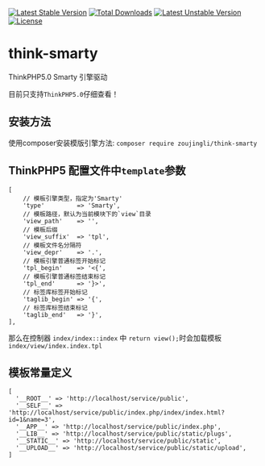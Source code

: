 [![Latest Stable Version](https://poser.pugx.org/zoujingli/think-smarty/v/stable)](https://packagist.org/packages/zoujingli/think-smarty)
[![Total Downloads](https://poser.pugx.org/zoujingli/think-smarty/downloads)](https://packagist.org/packages/zoujingli/think-smarty)
[![Latest Unstable Version](https://poser.pugx.org/zoujingli/think-smarty/v/unstable)](https://packagist.org/packages/zoujingli/think-smarty)
[![License](https://poser.pugx.org/zoujingli/think-smarty/license)](https://packagist.org/packages/zoujingli/think-smarty)

# think-smarty
ThinkPHP5.0 Smarty 引擎驱动

目前只支持`ThinkPHP5.0`仔细查看！

## 安装方法

使用composer安装模版引擎方法: `composer require zoujingli/think-smarty`

## ThinkPHP5 配置文件中`template`参数

```
[
	// 模板引擎类型，指定为'Smarty'
	'type'         => 'Smarty',
	// 模板路径，默认为当前模块下的`view`目录
	'view_path'    => '',
	// 模板后缀
	'view_suffix'  => 'tpl',
	// 模板文件名分隔符
	'view_depr'    => '.',
	// 模板引擎普通标签开始标记
	'tpl_begin'    => '<{',
	// 模板引擎普通标签结束标记
	'tpl_end'      => '}>',
	// 标签库标签开始标记
	'taglib_begin' => '{',
	// 标签库标签结束标记
	'taglib_end'   => '}',
],
```
那么在控制器 `index/index::index` 中 `return view();`时会加载模板 `index/view/index.index.tpl`

## 模板常量定义
```
[
  '__ROOT__' => 'http://localhost/service/public',
  '__SELF__' => 'http://localhost/service/public/index.php/index/index.html?id=1&name=3',
  '__APP__' => 'http://localhost/service/public/index.php',
  '__LIB__' => 'http://localhost/service/public/static/plugs',
  '__STATIC__' => 'http://localhost/service/public/static',
  '__UPLOAD__' => 'http://localhost/service/public/static/upload',
]
```